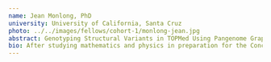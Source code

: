 ```yaml
---
name: Jean Monlong, PhD
university: University of California, Santa Cruz
photo: ../../images/fellows/cohort-1/monlong-jean.jpg
abstract: Genotyping Structural Variants in TOPMed Using Pangenome Graphs
bio: After studying mathematics and physics in preparation for the Concours des Grandes Ecoles and earning an engineering diploma in bioinformatics from the ENSIMAG (Grenoble, France), Jean Malong spent two years in Barcelona as an exchange student. During this time, he looked for splicing-QTLs in Dr. Roderic Guigo's group at the Centre for Genomic Regulation in Barcelona, Spain. Malong then completed his PhD with Dr. Guillaume Bourque at McGill University (Montreal, Canada) where he studied copy-number variation in large human cohorts. He is now a postdoctoral researcher in the University of California, Santa Cruz working on variation graph and structural variation in the lab of Dr. Benedict Paten.
---
```

